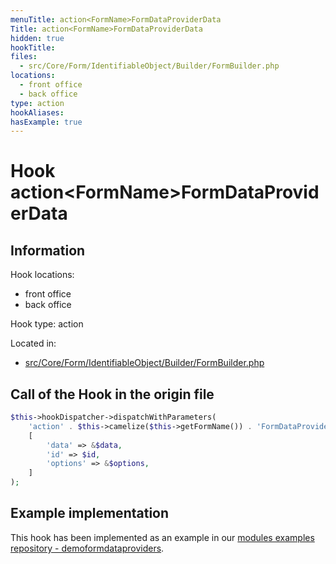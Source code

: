 ```yaml
---
menuTitle: action<FormName>FormDataProviderData
Title: action<FormName>FormDataProviderData
hidden: true
hookTitle: 
files:
  - src/Core/Form/IdentifiableObject/Builder/FormBuilder.php
locations:
  - front office
  - back office
type: action
hookAliases:
hasExample: true
---
```


# Hook action&lt;FormName>FormDataProviderData

## Information

Hook locations: 
  - front office
  - back office

Hook type: action

Located in: 
  - [src/Core/Form/IdentifiableObject/Builder/FormBuilder.php](https://github.com/PrestaShop/PrestaShop/blob/8.0.x/src/Core/Form/IdentifiableObject/Builder/FormBuilder.php)

## Call of the Hook in the origin file

```php
$this->hookDispatcher->dispatchWithParameters(
    'action' . $this->camelize($this->getFormName()) . 'FormDataProviderData',
    [
        'data' => &$data,
        'id' => $id,
        'options' => &$options,
    ]
);
```

## Example implementation

This hook has been implemented as an example in our [modules examples repository - demoformdataproviders](https://github.com/PrestaShop/example-modules/tree/master/demoformdataproviders).